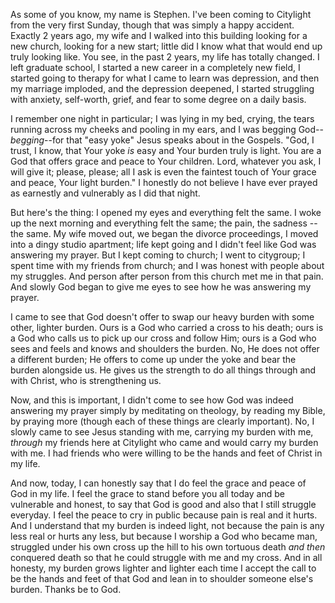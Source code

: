 As some of you know, my name is Stephen. I've been coming to Citylight from the very first Sunday, though that was simply a happy accident. Exactly 2 years ago, my wife and I walked into this building looking for a new church, looking for a new start; little did I know what that would end up truly looking like. You see, in the past 2 years, my life has totally changed. I left graduate school, I started a new career in a completely new field, I started going to therapy for what I came to learn was depression, and then my marriage imploded, and the depression deepened, I started struggling with anxiety, self-worth, grief, and fear to some degree on a daily basis.

I remember one night in particular; I was lying in my bed, crying, the tears running across my cheeks and pooling in my ears, and I was begging God--*begging*--for that "easy yoke" Jesus speaks about in the Gospels. "God, I trust, I know, that Your yoke *is* easy and Your burden truly is light. You are a God that offers grace and peace to Your children. Lord, whatever you ask, I will give it; please, please; all I ask is even the faintest touch of Your grace and peace, Your light burden." I honestly do not believe I have ever prayed as earnestly and vulnerably as I did that night.

But here's the thing: I opened my eyes and everything felt the same. I woke up the next morning and everything felt the same; the pain, the sadness -- the same. My wife moved out, we began the divorce proceedings, I moved into a dingy studio apartment; life kept going and I didn't feel like God was answering my prayer. But I kept coming to church; I went to citygroup; I spent time with my friends from church; and I was honest with people about my struggles. And person after person from this church met me in that pain. And slowly God began to give me eyes to see how he was answering my prayer.

I came to see that God doesn't offer to swap our heavy burden with some other, lighter burden. Ours is a God who carried a cross to his death; ours is a God who calls us to pick up our cross and follow Him; ours is a God who sees and feels and knows and shoulders the burden. No, He does not offer a different burden; He offers to come up under the yoke and bear the burden alongside us. He gives us the strength to do all things through and with Christ, who is strengthening us.

Now, and this is important, I didn't come to see how God was indeed answering my prayer simply by meditating on theology, by reading my Bible, by praying more (though each of these things are clearly important). No, I slowly came to see Jesus standing with me, carrying my burden with me, *through* my friends here at Citylight who came and would carry my burden with me. I had friends who were willing to be the hands and feet of Christ in my life.

And now, today, I can honestly say that I do feel the grace and peace of God in my life. I feel the grace to stand before you all today and be vulnerable and honest, to say that God is good and also that I still struggle everyday. I feel the peace to cry in public because pain is real and it hurts. And I understand that my burden is indeed light, not because the pain is any less real or hurts any less, but because I worship a God who became man, struggled under his own cross up the hill to his own tortuous death *and then* conquered death so that he could struggle with me and my cross. And in all honesty, my burden grows lighter and lighter each time I accept the call to be the hands and feet of that God and lean in to shoulder someone else's burden. Thanks be to God.
